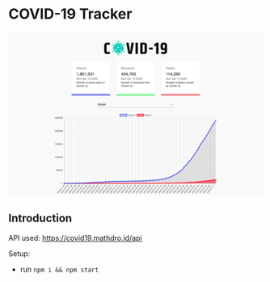 # COVID-19 Tracker

![COVID-19 Tracker](./15aug.png)


## Introduction

API used: https://covid19.mathdro.id/api

Setup:
- run ```npm i && npm start```
